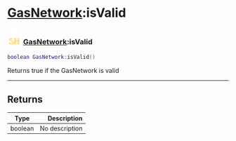 # [GasNetwork](../gasnetwork/README.md):isValid

### <img src="../../.gitbook/assets/shared.png" width="32" height="32" /> [GasNetwork](../gasnetwork/README.md):isValid

```lua
boolean GasNetwork:isValid()
```

Returns true if the GasNetwork is valid<br>

-----------------
## Returns

| Type   | Description |
| ------ | ----------: |
| boolean | No description |
